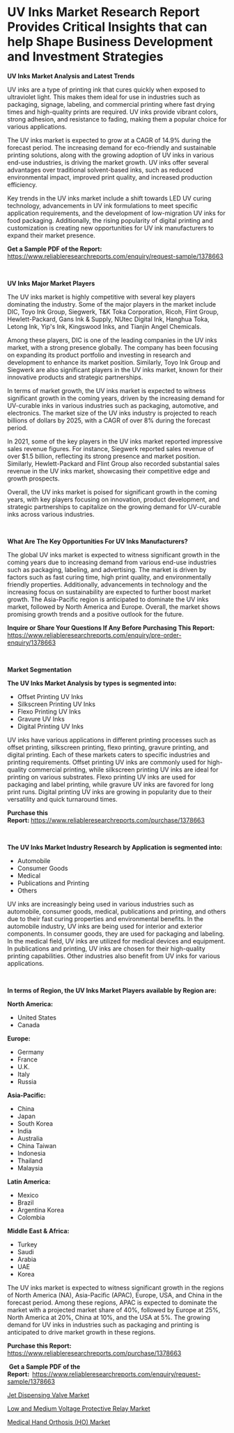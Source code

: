 <p><h1>UV Inks Market Research Report Provides Critical Insights that can help Shape Business Development and Investment Strategies</h1></p><p><strong>UV Inks Market Analysis and Latest Trends</strong></p>
<p><p>UV inks are a type of printing ink that cures quickly when exposed to ultraviolet light. This makes them ideal for use in industries such as packaging, signage, labeling, and commercial printing where fast drying times and high-quality prints are required. UV inks provide vibrant colors, strong adhesion, and resistance to fading, making them a popular choice for various applications.</p><p>The UV inks market is expected to grow at a CAGR of 14.9% during the forecast period. The increasing demand for eco-friendly and sustainable printing solutions, along with the growing adoption of UV inks in various end-use industries, is driving the market growth. UV inks offer several advantages over traditional solvent-based inks, such as reduced environmental impact, improved print quality, and increased production efficiency.</p><p>Key trends in the UV inks market include a shift towards LED UV curing technology, advancements in UV ink formulations to meet specific application requirements, and the development of low-migration UV inks for food packaging. Additionally, the rising popularity of digital printing and customization is creating new opportunities for UV ink manufacturers to expand their market presence.</p></p>
<p><strong>Get a Sample PDF of the Report:&nbsp;</strong> <a href="https://www.reliableresearchreports.com/enquiry/request-sample/1378663">https://www.reliableresearchreports.com/enquiry/request-sample/1378663</a></p>
<p>&nbsp;</p>
<p><strong>UV Inks Major Market Players</strong></p>
<p><p>The UV inks market is highly competitive with several key players dominating the industry. Some of the major players in the market include DIC, Toyo Ink Group, Siegwerk, T&K Toka Corporation, Ricoh, Flint Group, Hewlett-Packard, Gans Ink & Supply, NUtec Digital Ink, Hanghua Toka, Letong Ink, Yip's Ink, Kingswood Inks, and Tianjin Angel Chemicals.</p><p>Among these players, DIC is one of the leading companies in the UV inks market, with a strong presence globally. The company has been focusing on expanding its product portfolio and investing in research and development to enhance its market position. Similarly, Toyo Ink Group and Siegwerk are also significant players in the UV inks market, known for their innovative products and strategic partnerships.</p><p>In terms of market growth, the UV inks market is expected to witness significant growth in the coming years, driven by the increasing demand for UV-curable inks in various industries such as packaging, automotive, and electronics. The market size of the UV inks industry is projected to reach billions of dollars by 2025, with a CAGR of over 8% during the forecast period.</p><p>In 2021, some of the key players in the UV inks market reported impressive sales revenue figures. For instance, Siegwerk reported sales revenue of over $1.5 billion, reflecting its strong presence and market position. Similarly, Hewlett-Packard and Flint Group also recorded substantial sales revenue in the UV inks market, showcasing their competitive edge and growth prospects.</p><p>Overall, the UV inks market is poised for significant growth in the coming years, with key players focusing on innovation, product development, and strategic partnerships to capitalize on the growing demand for UV-curable inks across various industries.</p></p>
<p>&nbsp;</p>
<p><strong>What Are The Key Opportunities For UV Inks Manufacturers?</strong></p>
<p><p>The global UV inks market is expected to witness significant growth in the coming years due to increasing demand from various end-use industries such as packaging, labeling, and advertising. The market is driven by factors such as fast curing time, high print quality, and environmentally friendly properties. Additionally, advancements in technology and the increasing focus on sustainability are expected to further boost market growth. The Asia-Pacific region is anticipated to dominate the UV inks market, followed by North America and Europe. Overall, the market shows promising growth trends and a positive outlook for the future.</p></p>
<p><strong>Inquire or Share Your Questions If Any Before Purchasing This Report:</strong> <a href="https://www.reliableresearchreports.com/enquiry/pre-order-enquiry/1378663">https://www.reliableresearchreports.com/enquiry/pre-order-enquiry/1378663</a></p>
<p>&nbsp;</p>
<p><strong>Market Segmentation</strong></p>
<p><strong>The UV Inks Market Analysis by types is segmented into:</strong></p>
<p><ul><li>Offset Printing UV Inks</li><li>Silkscreen Printing UV Inks</li><li>Flexo Printing UV Inks</li><li>Gravure UV Inks</li><li>Digital Printing UV Inks</li></ul></p>
<p><p>UV inks have various applications in different printing processes such as offset printing, silkscreen printing, flexo printing, gravure printing, and digital printing. Each of these markets caters to specific industries and printing requirements. Offset printing UV inks are commonly used for high-quality commercial printing, while silkscreen printing UV inks are ideal for printing on various substrates. Flexo printing UV inks are used for packaging and label printing, while gravure UV inks are favored for long print runs. Digital printing UV inks are growing in popularity due to their versatility and quick turnaround times.</p></p>
<p><strong>Purchase this Report:&nbsp;</strong><a href="https://www.reliableresearchreports.com/purchase/1378663">https://www.reliableresearchreports.com/purchase/1378663</a></p>
<p>&nbsp;</p>
<p><strong>The UV Inks Market Industry Research by Application is segmented into:</strong></p>
<p><ul><li>Automobile</li><li>Consumer Goods</li><li>Medical</li><li>Publications and Printing</li><li>Others</li></ul></p>
<p><p>UV inks are increasingly being used in various industries such as automobile, consumer goods, medical, publications and printing, and others due to their fast curing properties and environmental benefits. In the automobile industry, UV inks are being used for interior and exterior components. In consumer goods, they are used for packaging and labeling. In the medical field, UV inks are utilized for medical devices and equipment. In publications and printing, UV inks are chosen for their high-quality printing capabilities. Other industries also benefit from UV inks for various applications.</p></p>
<p>&nbsp;</p>
<p><strong>In terms of Region, the UV Inks Market Players available by Region are:</strong></p>
<p>
    <p> <strong> North America: </strong>
        <ul>
            <li>United States</li>
            <li>Canada</li>
        </ul>
        </p> 
    <p> <strong> Europe: </strong>
        <ul>
            <li>Germany</li>
            <li>France</li>
            <li>U.K.</li>
            <li>Italy</li>
            <li>Russia</li>
        </ul>
        </p> 
    <p> <strong> Asia-Pacific: </strong>
        <ul>
            <li>China</li>
            <li>Japan</li>
            <li>South Korea</li>
            <li>India</li>
            <li>Australia</li>
            <li>China Taiwan</li>
            <li>Indonesia</li>
            <li>Thailand</li>
            <li>Malaysia</li>
        </ul>
        </p> 
    <p> <strong> Latin America: </strong>
        <ul>
            <li>Mexico</li>
            <li>Brazil</li>
            <li>Argentina Korea</li>
            <li>Colombia</li>
        </ul>
        </p> 
    <p> <strong> Middle East & Africa: </strong>
        <ul>
            <li>Turkey</li>
            <li>Saudi</li>
            <li>Arabia</li>
            <li>UAE</li>
            <li>Korea</li>
        </ul>
    </p>
    </p>
<p><p>The UV inks market is expected to witness significant growth in the regions of North America (NA), Asia-Pacific (APAC), Europe, USA, and China in the forecast period. Among these regions, APAC is expected to dominate the market with a projected market share of 40%, followed by Europe at 25%, North America at 20%, China at 10%, and the USA at 5%. The growing demand for UV inks in industries such as packaging and printing is anticipated to drive market growth in these regions.</p></p>
<p><strong>Purchase this Report: </strong><a href="https://www.reliableresearchreports.com/purchase/1378663">https://www.reliableresearchreports.com/purchase/1378663</a></p>
<p>&nbsp;<strong>Get a Sample PDF of the Report:&nbsp;&nbsp;</strong><a href="https://www.reliableresearchreports.com/enquiry/request-sample/1378663">https://www.reliableresearchreports.com/enquiry/request-sample/1378663</a></p>
<p><strong></strong></p>
<p><p><a href="https://view.publitas.com/reportprime-1/global-jet-dispensing-valve-market-size-and-market-trends-insights-and-projections-from-2023-to-2030/">Jet Dispensing Valve Market</a></p><p><a href="https://view.publitas.com/reportprime-1/low-and-medium-voltage-protective-relay-market-share-market-new-trends-analysis-report-by-type-by-application-by-end-use-by-region-and-segment-forecasts-2023-2030/">Low and Medium Voltage Protective Relay Market</a></p><p><a href="https://view.publitas.com/reportprime-1/medical-hand-orthosis-ho-market-research-report-provides-critical-insights-that-can-help-shape-business-development-and-investment-strategies/">Medical Hand Orthosis (HO) Market</a></p></p>